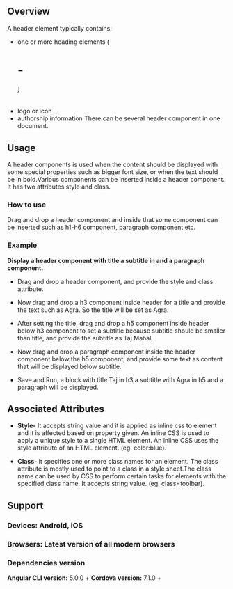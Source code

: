 
## Overview 
A header element typically contains:
- one or more heading elements (<h1> - <h6>)
- logo or icon
- authorship information
There can be several header component in one document.



## Usage 
A header components is used when the content should be displayed with some special properties such as bigger font size, or when the text should be in bold.Various components can be inserted inside a header component. It has two attributes style and class.


### How to use
Drag and drop a header component and inside that some component can be inserted such as h1-h6 component, paragraph component etc. 

### Example
**Display a header component with title  a subtitle in and a paragraph component.** 
- Drag and drop a header component, and provide the style and class attribute.
- Now drag and drop a h3 component inside header for a title and provide the text such as Agra. So the title will be set as Agra.
- After setting the title, drag and drop a h5 component inside header below h3 component to set a subtitle because subtitle should be smaller than title, and provide the subtitle as Taj Mahal.

- Now drag and drop a paragraph component inside the header component below the h5 component, and provide some text as content that will be displayed below subtitle.
- Save and Run, a block with title Taj in h3,a subtitle with Agra in h5 and a paragraph will be displayed.
  


## Associated Attributes 
- **Style-** It accepts string value and it is applied as inline css to element and it is affected based on property given. An inline CSS is used to apply a unique style to a single HTML element. An inline CSS uses the style attribute of an HTML element.
(eg. color:blue).

- **Class-** it specifies one or more class names for an element. The class attribute is mostly used to point to a class in a style sheet.The class name can be used by CSS to perform certain tasks for elements with the specified class name. It accepts string value. (eg. class=toolbar).


## Support 
### Devices: Android, iOS
### Browsers:  Latest version of all modern browsers
### Dependencies version
 **Angular CLI version:** 5.0.0 + 
 **Cordova version:** 7.1.0 +







